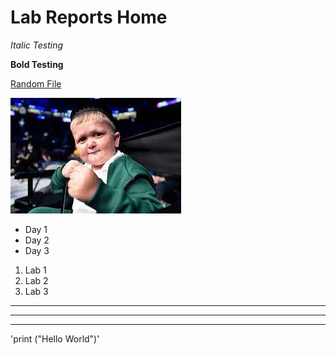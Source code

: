 # Lab Reports Home

*Italic Testing*

**Bold Testing**

[Random File](random.md)

![Image](hasbulla.jpeg)

* Day 1
* Day 2
* Day 3

1. Lab 1
2. Lab 2
3. Lab 3

---
---
---

'print ("Hello World")'
